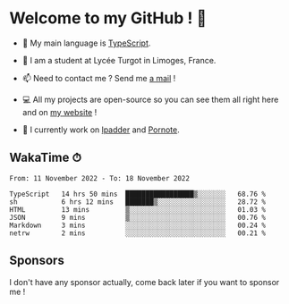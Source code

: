# Welcome to my GitHub ! 🌃

- 🔭 My main language is [TypeScript](https://www.typescriptlang.org/).

- 🌱 I am a student at Lycée Turgot in Limoges, France.

- 📫 Need to contact me ? Send me <a href="mailto:mikkel@milescode.dev">a mail</a> !

- 💻 All my projects are open-source so you can see them all right here and on <a href="https://www.vexcited.ml">my website</a> !

- 👀 I currently work on [lpadder](https://github.com/Vexcited/lpadder) and [Pornote](https://github.com/Vexcited/Pornote).

## WakaTime ⏱

<!--START_SECTION:waka-->

```text
From: 11 November 2022 - To: 18 November 2022

TypeScript   14 hrs 50 mins  █████████████████▒░░░░░░░   68.76 %
sh           6 hrs 12 mins   ███████▒░░░░░░░░░░░░░░░░░   28.72 %
HTML         13 mins         ▒░░░░░░░░░░░░░░░░░░░░░░░░   01.03 %
JSON         9 mins          ▒░░░░░░░░░░░░░░░░░░░░░░░░   00.76 %
Markdown     3 mins          ░░░░░░░░░░░░░░░░░░░░░░░░░   00.24 %
netrw        2 mins          ░░░░░░░░░░░░░░░░░░░░░░░░░   00.21 %
```

<!--END_SECTION:waka-->

## Sponsors

I don't have any sponsor actually, come back later if you want to sponsor me !
